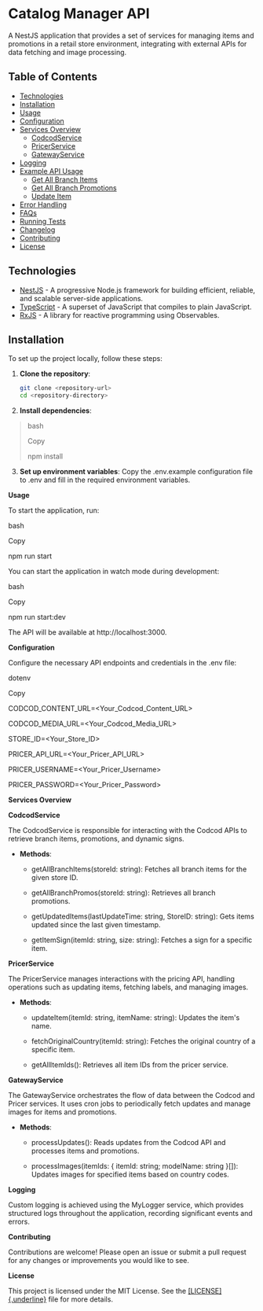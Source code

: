 # Catalog Manager API

A NestJS application that provides a set of services for managing items and promotions in a retail store environment, integrating with external APIs for data fetching and image processing.

## Table of Contents
- [Technologies](#technologies)
- [Installation](#installation)
- [Usage](#usage)
- [Configuration](#configuration)
- [Services Overview](#services-overview)
  - [CodcodService](#codcodservice)
  - [PricerService](#pricerservice)
  - [GatewayService](#gatewayservice)
- [Logging](#logging)
- [Example API Usage](#example-api-usage)
  - [Get All Branch Items](#get-all-branch-items)
  - [Get All Branch Promotions](#get-all-branch-promotions)
  - [Update Item](#update-item)
- [Error Handling](#error-handling)
- [FAQs](#faqs)
- [Running Tests](#running-tests)
- [Changelog](#changelog)
- [Contributing](#contributing)
- [License](#license)

## Technologies
- [NestJS](https://nestjs.com/) - A progressive Node.js framework for building efficient, reliable, and scalable server-side applications.
- [TypeScript](https://www.typescriptlang.org/) - A superset of JavaScript that compiles to plain JavaScript.
- [RxJS](https://rxjs.dev/) - A library for reactive programming using Observables.

## Installation
To set up the project locally, follow these steps:

1. **Clone the repository**:
   ```bash
   git clone <repository-url>
   cd <repository-directory>
2.  **Install dependencies**:

> bash
>
> Copy
>
> npm install

3.  **Set up environment variables**: Copy the .env.example
    configuration file to .env and fill in the required environment
    variables.

**Usage**

To start the application, run:

bash

Copy

npm run start

You can start the application in watch mode during development:

bash

Copy

npm run start:dev

The API will be available at http://localhost:3000.

**Configuration**

Configure the necessary API endpoints and credentials in the .env file:

dotenv

Copy

CODCOD_CONTENT_URL=\<Your_Codcod_Content_URL\>

CODCOD_MEDIA_URL=\<Your_Codcod_Media_URL\>

STORE_ID=\<Your_Store_ID\>

PRICER_API_URL=\<Your_Pricer_API_URL\>

PRICER_USERNAME=\<Your_Pricer_Username\>

PRICER_PASSWORD=\<Your_Pricer_Password\>

**Services Overview**

**CodcodService**

The CodcodService is responsible for interacting with the Codcod APIs to
retrieve branch items, promotions, and dynamic signs.

-   **Methods**:

    -   getAllBranchItems(storeId: string): Fetches all branch items for
        the given store ID.

    -   getAllBranchPromos(storeId: string): Retrieves all branch
        promotions.

    -   getUpdatedItems(lastUpdateTime: string, StoreID: string): Gets
        items updated since the last given timestamp.

    -   getItemSign(itemId: string, size: string): Fetches a sign for a
        specific item.

**PricerService**

The PricerService manages interactions with the pricing API, handling
operations such as updating items, fetching labels, and managing images.

-   **Methods**:

    -   updateItem(itemId: string, itemName: string): Updates the
        item\'s name.

    -   fetchOriginalCountry(itemId: string): Fetches the original
        country of a specific item.

    -   getAllItemIds(): Retrieves all item IDs from the pricer service.

**GatewayService**

The GatewayService orchestrates the flow of data between the Codcod and
Pricer services. It uses cron jobs to periodically fetch updates and
manage images for items and promotions.

-   **Methods**:

    -   processUpdates(): Reads updates from the Codcod API and
        processes items and promotions.

    -   processImages(itemIds: { itemId: string; modelName: string
        }\[\]): Updates images for specified items based on country
        codes.

**Logging**

Custom logging is achieved using the MyLogger service, which provides
structured logs throughout the application, recording significant events
and errors.

**Contributing**

Contributions are welcome! Please open an issue or submit a pull request
for any changes or improvements you would like to see.

**License**

This project is licensed under the MIT License. See the
[[LICENSE]{.underline}](https://chat.chatbotapp.ai/chats/LICENSE) file
for more details.
